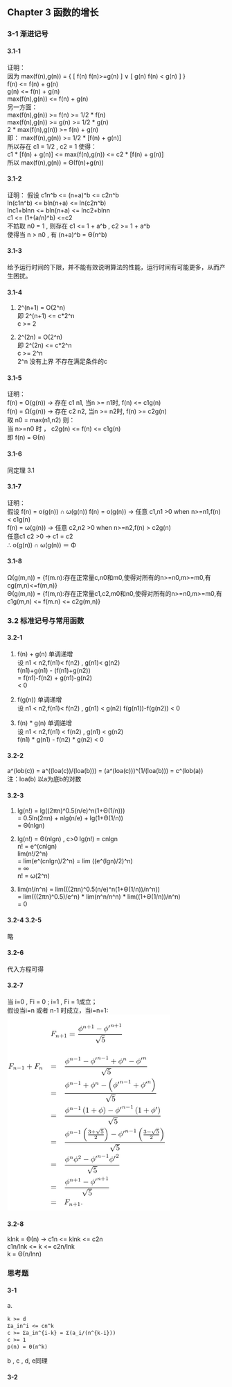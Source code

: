 ## Chapter 3 函数的增长

### 3-1 渐进记号

#### 3.1-1

证明：        
因为 max(f(n),g(n)) = { [ f(n) f(n)>=g(n) ] ∨ [ g(n) f(n) < g(n) ] }  
f(n) <= f(n) + g(n)          
g(n) <= f(n) + g(n)       
max(f(n),g(n)) <= f(n) + g(n)            
另一方面：                    
max(f(n),g(n)) >= f(n) >= 1/2 * f(n)     
max(f(n),g(n)) >= g(n) >= 1/2 * g(n)             
2 * max(f(n),g(n)) >= f(n) + g(n)         
即： max(f(n),g(n)) >= 1/2 * [f(n) + g(n)]         
所以存在 c1 = 1/2 , c2 = 1 使得：      
c1 * [f(n) + g(n)] <= max(f(n),g(n)) <= c2 * [f(n) + g(n)]      
所以 max(f(n),g(n)) = Θ(f(n)+g(n))  

#### 3.1-2

证明：
假设 c1n^b <= (n+a)^b <= c2n^b  
ln(c1n^b) <= bln(n+a) <= ln(c2n^b)  
lnc1+blnn <= bln(n+a) <= lnc2+blnn  
c1 <= (1+(a/n)^b) <=c2  
不妨取 n0 = 1 , 则存在 c1 <= 1 + a^b , c2 >= 1 + a^b      
使得当 n > n0 , 有 (n+a)^b = Θ(n^b)  

#### 3.1-3

给予运行时间的下限，并不能有效说明算法的性能，运行时间有可能更多，从而产生困扰。

#### 3.1-4
1. 2^(n+1) = Ο(2^n)  
   即 2^(n+1) <= c*2^n  
   c >= 2  

2. 2^(2n) = O(2^n)  
   即 2^(2n) <= c*2^n  
   c >= 2^n  
   2^n 没有上界 不存在满足条件的c

#### 3.1-5
证明：  
f(n) = O(g(n)) -> 存在 c1 n1, 当n >= n1时, f(n) <= c1g(n)  
f(n) = Ω(g(n)) -> 存在 c2 n2, 当n >= n2时, f(n) >= c2g(n)  
取 n0 = max(n1,n2) 则：  
当 n>=n0 时 ，
c2g(n) <= f(n) <= c1g(n)  
即 f(n) = Θ(n)

#### 3.1-6
同定理 3.1  

#### 3.1-7
证明：  
假设 f(n) =  o(g(n)) ∩ ω(g(n))
f(n) = o(g(n)) -> 任意 c1,n1 >0 when n>=n1,f(n) < c1g(n)  
f(n) = ω(g(n)) -> 任意 c2,n2 >0 when n>=n2,f(n) > c2g(n)  
任意c1 c2 >0 -> c1 = c2  
∴ o(g(n)) ∩  ω(g(n)) ＝ Φ

#### 3.1-8
Ω(g(m,n)) = {f(m.n):存在正常量c,n0和m0,使得对所有的n>=n0,m>=m0,有cg(m,n)<=f(m,n)}  
Θ(g(m,n)) = {f(m,n):存在正常量c1,c2,m0和n0,使得对所有的n>=n0,m>=m0,有c1g(m,n) <= f(m.n) <= c2g(m,n)}

### 3.2 标准记号与常用函数

#### 3.2-1
1. f(n) + g(n) 单调递增   
   设 n1 < n2,f(n1)< f(n2) , g(n1)< g(n2)  
   f(n1)+g(n1) - (f(n1)+g(n2))  
   = f(n1)-f(n2) + g(n1)-g(n2)  
   < 0  

2. f(g(n)) 单调递增  
   设 n1 < n2,f(n1)< f(n2) , g(n1) < g(n2)
   f(g(n1))-f(g(n2)) < 0  

3. f(n) * g(n) 单调递增  
  设 n1 < n2,f(n1) < f(n2) , g(n1) < g(n2)  
  f(n1) * g(n1) - f(n2) * g(n2) < 0  

#### 3.2-2
a^(lob(c)) = a^((loa(c))/(loa(b))) = (a^(loa(c)))^(1/(loa(b))) = c^(lob(a))  
注：loa(b) 以a为底b的对数

#### 3.2-3
1. lg(n!) = lg((2πn)^0.5(n/e)^n(1+Θ(1/n)))  
  = 0.5ln(2πn) + nlg(n/e) + lg(1+Θ(1/n))  
  = Θ(nlgn)  

2. lg(n!) = Θ(nlgn) , c>0 lg(n!) = cnlgn  
   n! = e^(cnlgn)  
   lim(n!/2^n)  
   = lim(e^(cnlgn)/2^n) = lim ((e^(lgn)/2)^n)  
   = ∞  
   n! = ω(2^n)  

3. lim(n!/n^n) = lim(((2πn)^0.5(n/e)^n(1+Θ(1/n))/n^n))   
   = lim(((2πn)^0.5)/e^n) * lim(n^n/n^n) * lim((1+Θ(1/n))/n^n)  
   = 0  

#### 3.2-4 3.2-5
略

#### 3.2-6
代入方程可得

#### 3.2-7
当 i=0 , Fi = 0 ; i=1 , Fi = 1成立；  
假设当i=n 或者 n-1 时成立，当i=n+1:   
![](img/327.png)

#### 3.2-8
klnk = Θ(n) -> c1n <= klnk <= c2n  
c1n/lnk <= k <= c2n/lnk  
k = Θ(n/lnn)

### 思考题
#### 3-1
a.  

    k >= d
    Σa_in^i <= cn^k
    c >= Σa_in^{i-k} = Σ(a_i/(n^{k-i}))
    c >= 1
    p(n) = Θ(n^k)

b , c , d, e同理

#### 3-2
